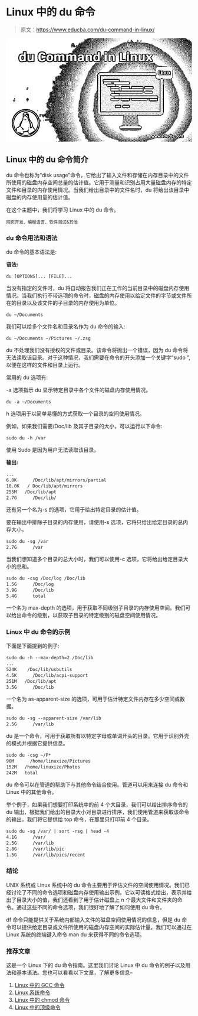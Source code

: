 # Linux 中的 du 命令

> 原文：<https://www.educba.com/du-command-in-linux/>

![du Command in Linux](img/579d21c35bf4186729f7d8825ad7047b.png)



## Linux 中的 du 命令简介

du 命令也称为“disk usage”命令，它给出了输入文件和存储在内存目录中的文件所使用的磁盘内存空间总量的估计值。它用于测量和识别占用大量磁盘内存的特定文件和目录的内存使用情况。当我们给出目录中的文件名时，du 将给出该目录中磁盘的内存使用量的估计值。

在这个主题中，我们将学习 Linux 中的 du 命令。

<small>网页开发、编程语言、软件测试&其他</small>

### du 命令用法和语法

du 命令的基本语法是:

**语法:**

```
du [OPTIONS]... [FILE]...
```

当没有指定的文件时，du 将自动报告我们正在工作的当前目录中的磁盘内存使用情况。当我们执行不带选项的命令时，磁盘的内存使用以给定文件的字节或文件所在的目录以及该文件的子目录的内存使用为单位。

```
du ~/Documents
```

我们可以给多个文件名和目录名作为 du 命令的输入:

```
du ~/Documents ~/Pictures ~/.zsg
```

du 不处理我们没有授权的文件或目录。该命令将抛出一个错误，因为 du 命令将无法读取该目录。对于这种情况，我们需要在命令的开头添加一个关键字“sudo ”,以便在这样的文件和目录上运行。

常用的 du 选项有:

-a 选项指示 du 显示特定目录中各个文件的磁盘内存使用情况。

```
du -a ~/Documents
```

h 选项用于以简单易懂的方式获取一个目录的空间使用情况。

例如，如果我们需要/Doc/lib 及其子目录的大小，可以运行以下命令:

```
sudo du -h /var
```

使用 Sudo 是因为用户无法读取该目录。

**输出:**

```
...
6.0K      /Doc/lib/apt/mirrors/partial
10.0K   / Doc/lib/apt/mirrors
255M   /Doc/lib/apt
2.7G      /Doc/lib/
```

还有另一个名为-s 的选项，它用于给出特定目录的估计值。

要在输出中排除子目录的内存使用，请使用-s 选项，它将只给出给定目录的总内存大小，

```
sudo du -sg /var
2.7G      /var
```

当我们想知道多个目录的总大小时，我们可以使用-c 选项，它将给出给定目录大小的总和。

```
sudo du -csg /Doc/log /Doc/lib
1.5G      /Doc/log
3.9G      /Doc/lib
5.4G      total
```

一个名为 max-depth 的选项，用于获取不同级别子目录的内存使用空间。我们可以给出命令的级别，以获取子目录的特定级别的磁盘空间使用情况。

### Linux 中 du 命令的示例

下面是下面提到的例子:

```
sudo du -h --max-depth=2 /Doc/lib
...
524K    /Doc/lib/usbutils
4.5K      /Doc/lib/acpi-support
251M   /Doc/lib/apt
3.5G      /Doc/lib
```

一个名为 as-apparent-size 的选项，可用于估计特定文件内存在多少空间或数据。

```
sudo du -sg --apparent-size /var/lib
2.5G      /var/lib
```

du 是一个命令，可用于获取所有以特定字母或单词开头的目录。它用于识别外壳的模式并根据它提供信息。

```
sudo du -csg ~/P*
90M      /home/linuxize/Pictures
152M   /home/linuxize/Photos
242M   total
```

du 命令可以在管道的帮助下与其他命令结合使用。管道可以用来连接 du 命令和 Linux 中的其他命令。

举个例子，如果我们想要打印系统中的前 4 个大目录，我们可以给出排序命令的 du 输出，根据我们给出的目录大小对目录进行排序，我们使用管道来获取该命令的输出，我们将它提供给 top 命令，在那里只打印前 4 个目录。

```
sudo du -sg /var/ | sort -rsg | head -4
4.1G      /var/
2.5G      /var/lib
2.8G      /var/lib/pic
1.5G      /var/lib/pics/recent
```

### 结论

UNIX 系统或 Linux 系统中的 du 命令主要用于评估文件的空间使用情况。我们已经讨论了不同的命令选项和磁盘内存使用输出示例，它以可读格式给出，表示并给出了目录大小的值，我们还看到了用于估计磁盘上 n 个最大文件和文件夹的命令。通过这些不同的命令选项，我们很好地了解了如何使用 du 命令。

df 命令只能提供关于系统内部输入文件的磁盘空间使用情况的信息，但是 du 命令可以提供给定目录或文件所使用的磁盘内存空间的实际估计量。我们可以通过在 Linux 系统的终端键入命令 man du 来获得不同的命令选项。

### 推荐文章

这是一个 Linux 下的 du 命令指南。这里我们讨论 Linux 中 du 命令的例子以及用法和基本语法。您也可以看看以下文章，了解更多信息–

1.  [Linux 中的 GCC 命令](https://www.educba.com/gcc-command-in-linux/)
2.  [Linux 系统命令](https://www.educba.com/linux-system-commands/)
3.  [Linux 中的 chmod 命令](https://www.educba.com/chmod-command-in-linux/)
4.  [Linux 中的顶级命令](https://www.educba.com/top-commands-in-linux/)





